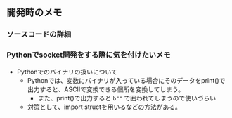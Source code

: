 ## 開発時のメモ
### ソースコードの詳細


### Pythonでsocket開発をする際に気を付けたいメモ
- Pythonでのバイナリの扱いについて
    + Pythonでは、変数にバイナリが入っている場合にそのデータをprint()で出力すると、ASCIIで変換できる個所を変換してしまう。
        * また、print()で出力すると `b""` で囲われてしまうので使いづらい
    + 対策として、import structを用いるなどの方法がある。        
